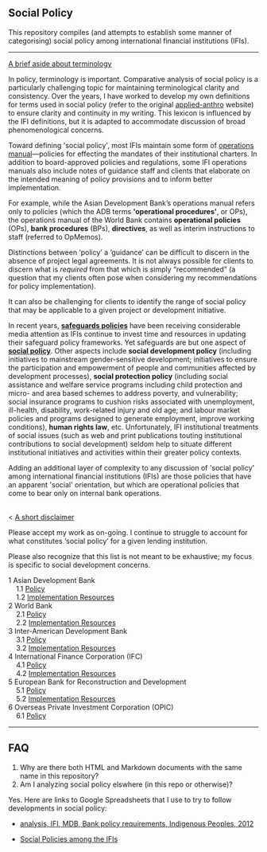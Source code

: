 
## Social Policy

This repository compiles (and attempts to establish some manner of categorising) social policy among international financial institutions (IFIs).

---

<p>
  <a class="btn btn-primary" data-toggle="collapse" href="#terminology-toggle" role="button" aria-expanded="false" aria-controls="terminology-toggle">
    A brief aside about terminology
  </a>
</p>
<div class="collapse" id="terminology-toggle">
  <div class="card card-body">

<p>In policy, terminology is important. Comparative analysis of social policy is a particularly challenging topic for maintaining terminological clarity and consistency. Over the years, I have worked to develop my own definitions for terms used in social policy (refer to the original <a href="http://applied-anthro.com/">applied-anthro</a> website) to ensure clarity and continuity in my writing. This lexicon is influenced by the IFI definitions, but it is adapted to accommodate discussion of broad phenomenological concerns.</p>

<p>Toward defining 'social policy', most IFIs maintain some form of <a href="">operations manual</a>&mdash;policies for effecting the mandates of their institutional charters. In addition to board-approved policies and regulations, some IFI operations manuals also include notes of guidance staff and clients that elaborate on the intended meaning of policy provisions and to inform better implementation.</p>

<p>For example, while the Asian Development Bank’s operations manual refers only to policies (which the ADB terms <strong>'operational procedures'</strong>, or OPs), the operations manual of the World Bank contains <strong>operational policies</strong> (OPs), <strong>bank procedures</strong> (BPs), <strong>directives</strong>, as well as interim instructions to staff (referred to OpMemos).</p>

<p>Distinctions between ‘policy’ a ‘guidance’ can be difficult to discern in the absence of project legal agreements. It is not always possible for clients to discern what is <em>required</em> from that which is simply “recommended” (a question that my clients often pose when considering my recommendations for policy implementation).</p>

<p>It can also be challenging for clients to identify the range of social policy that may be applicable to a given project or development initiative.</p>
  </div>
</div>

In recent years, **[safeguards policies](http://applied-anthro.com/terms/safeguard-policy/)** have been receiving considerable media attention as IFIs continue to invest time and resources in updating their safeguard policy frameworks. Yet safeguards are but one aspect of **[social policy](http://applied-anthro.com/terms/social-policy/)**.  Other aspects include **social development policy** (including initiatives to mainstream gender-sensitive development; initiatives to ensure the participation and empowerment of people and communities affected by development processes), **social protection policy** (including social assistance and welfare service programs including child protection and micro- and area based schemes to address poverty, and vulnerability; social insurance programs to cushion risks associated with unemployment, ill-health, disability, work-related injury and old age; and labour market policies and programs designed to generate employment, improve working conditions), **human rights law**, etc. Unfortunately, IFI institutional treatments of social issues (such as web and print publications touting institutional contributions to social development) seldom help to situate different institutional initiatives and activities within their greater policy contexts.

Adding an additional layer of complexity to any discussion of 'social policy' among international financial institutions (IFIs) are those policies that have an apparent 'social' orientation, but which are operational policies that come to bear only on internal bank operations.

<br />
<
  <a class="btn btn-primary" data-toggle="collapse" href="#disclaimer-toggle" role="button" aria-expanded="false" aria-controls="disclaimer-toggle">
    A short disclaimer
  </a>
</p>
<div class="collapse" id="disclaimer-toggle">
  <div class="card card-body">

  <p>Please accept my work as on-going. I continue to struggle to account for what constitutes ‘social policy’ for a given lending institution.</p>

  <p>Please also recognize that this list is not meant to be exhaustive; my focus is specific to social development concerns.</p>
  </div>
</div>


  1 Asian Development Bank<br />
&nbsp;&nbsp;&nbsp;    1.1 [Policy](.social-policy_adb/) <br />
&nbsp;&nbsp;&nbsp;    1.2 [Implementation Resources](#) <br />
  2 World Bank<br />
&nbsp;&nbsp;&nbsp;    2.1 [Policy](.social-policy_world-bank/)<br />
&nbsp;&nbsp;&nbsp;    2.2 [Implementation Resources](#)<br />
  3 Inter-American Development Bank<br />
&nbsp;&nbsp;&nbsp;    3.1 [Policy](.social-policy_iadb/)<br />
&nbsp;&nbsp;&nbsp;    3.2 [Implementation Resources](#)<br />
  4 International Finance Corporation (IFC)<br />
&nbsp;&nbsp;&nbsp;    4.1 [Policy](.social-policy_ifc/)<br />
&nbsp;&nbsp;&nbsp;    4.2 [Implementation Resources](#)<br />
  5 European Bank for Reconstruction and Development<br />
&nbsp;&nbsp;&nbsp;    5.1 [Policy](#ebrd-policy)<br />
&nbsp;&nbsp;&nbsp;    5.2 [Implementation Resources](#)<br />
  6 Overseas Private Investment Corporation (OPIC)<br />
&nbsp;&nbsp;&nbsp;    6.1 [Policy](#opic-policy)<br />

<hr />



## FAQ


1. Why are there both HTML and Markdown documents with the same name in this repository?
1. Am I analyzing social policy elswhere (in this repo or otherwise)?

Yes.  Here are links to Google Spreadsheets that I use to try to follow developments in social policy:

- [analysis, IFI, MDB, Bank policy requirements, Indigenous Peoples, 2012](https://docs.google.com/spreadsheets/d/1XJEFWygS7658yu_7Yab36TbVATeN2E5T_ymx_1G5Xsg/edit#gid=1210438341)

- [Social Policies among the IFIs](https://docs.google.com/spreadsheets/d/1SJdrbHcB-Zz05rVDxDqpvJfoVPKqA4EsAvyU7goiU-U/edit?usp=sharing)
